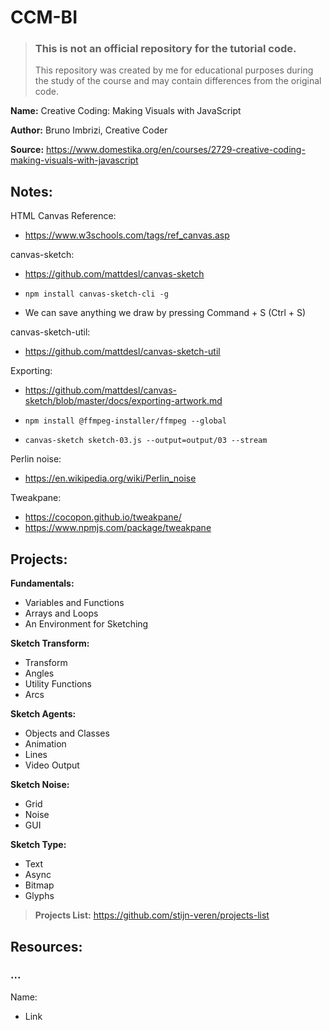 # CCM-BI

> ### This is not an official repository for the tutorial code.
>
> This repository was created by me for educational purposes during the study of the course and may contain differences from the original code.

**Name:** Creative Coding: Making Visuals with JavaScript

**Author:** Bruno Imbrizi, Creative Coder

**Source:** https://www.domestika.org/en/courses/2729-creative-coding-making-visuals-with-javascript

## Notes:

HTML Canvas Reference:

- https://www.w3schools.com/tags/ref_canvas.asp

canvas-sketch:

- https://github.com/mattdesl/canvas-sketch

- `npm install canvas-sketch-cli -g`

- We can save anything we draw by pressing Command + S (Ctrl + S)

canvas-sketch-util:

- https://github.com/mattdesl/canvas-sketch-util

Exporting:

- https://github.com/mattdesl/canvas-sketch/blob/master/docs/exporting-artwork.md

- `npm install @ffmpeg-installer/ffmpeg --global`
- `canvas-sketch sketch-03.js --output=output/03 --stream`

Perlin noise:

- https://en.wikipedia.org/wiki/Perlin_noise

Tweakpane:

- https://cocopon.github.io/tweakpane/
- https://www.npmjs.com/package/tweakpane

## Projects:

**Fundamentals:**

- Variables and Functions
- Arrays and Loops
- An Environment for Sketching

**Sketch Transform:**

- Transform
- Angles
- Utility Functions
- Arcs

**Sketch Agents:**

- Objects and Classes
- Animation
- Lines
- Video Output

**Sketch Noise:**

- Grid
- Noise
- GUI

**Sketch Type:**

- Text
- Async
- Bitmap
- Glyphs

> **Projects List:** https://github.com/stijn-veren/projects-list

## Resources:

### ...

Name:

- Link

